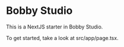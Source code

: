 # Bobby Studio

This is a NextJS starter in Bobby Studio.

To get started, take a look at src/app/page.tsx.
